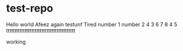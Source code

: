 # test-repo
Hello world
Afeez again
testunf
Tired
number 1
number 2
4
3
6
7
8
4
5
ttttttttttttttttttttttttttttttttttttttttt

working
